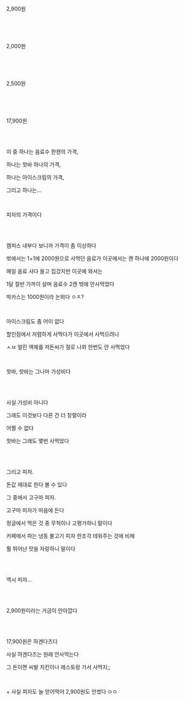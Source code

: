 
<br>
<br>
<br>

2,900원

<br>
<br>
<br>

2,000원

<br>
<br>
<br>

2,500원

<br>
<br>
<br>

17,900원


<br><br>

이 중 하나는 음료수 한캔의 가격,

하나는 핫바 하나의 가격,

하나는 아이스크림의 가격,

그리고 하나는...

<br>

피자의 가격이다

<br>

<br>

캠퍼스 내부다 보니까 가격이 좀 이상하다

밖에서는 1+1에 2000원으로 사먹던 음료가 이곳에서는 캔 하나에 2000원이다

매일 음료 사다 들고 집갔지만 이곳에 와서는

1달 절반 가까이 살며 음료수 2캔 밖에 안사먹었다

박카스는 1000원이라 논외다 ㅇㅈ?

<br>

아이스크림도 좀 어이 없다

할인점에서 저렴하게 사먹다가 이곳에서 사먹으려니

ㅅㅂ 얼린 액체를 저돈씨가 절로 나와 한번도 안 사먹었다

<br>

핫바, 핫바는 그나마 가성비다

<br><br>

사실 가성비 아니다

그래도 이것보다 다른 건 더 창렬이라

어쩔 수 없다

핫바는 그래도 몇번 사먹었다

<br>
<br>

그리고 피자.

돈값 제대로 한다 볼 수 있다

그 중에서 고구마 피자.

고구마 피자가 마음에 든다

정글에서 먹은 것 중 무척이나 고평가하니 말이다

카페에서 파는 냉동 불고기 피자 한조각 데워주는 것에 비해

훨 뛰어난 맛을 자랑하니 말이다

<br>
<br>

역시 피자...

<br><br>

2,900원이라는 거금이 안아깝다

<br><br>

17,900원은 하겐다즈다

사실 하겐다즈는 원래 안사먹는다

그 돈이면 씨발 치킨이나 레스토랑 가서 사먹지;;

<br>

\+ 사실 피자도 늘 얻어먹어 2,900원도 안썼다 ㅇㅇ